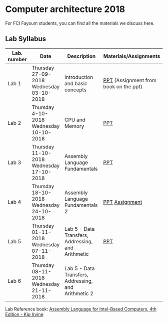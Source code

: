 # Computer architecture 2018

For FCI Fayoum students, you can find all the materials we discuss here.

## Lab Syllabus

| Lab. number | Date                                                    | Description                                          | Materials/Assignments                                        |
| ----------- | ------------------------------------------------------- | ---------------------------------------------------- | ------------------------------------------------------------ |
| Lab 1       | Thursday<br />27-09-2018<br />Wednesday<br />03-10-2018 | Introduction and basic concepts                      | [PPT](/Lab%20slides/Lab%201%20-%20Introduction%20and%20basic%20concepts.pdf) (Assignment from book on the ppt) |
| Lab 2       | Thursday<br />4-10-2018<br />Wednesday<br />10-10-2018  | CPU and Memory                                       | [PPT](/Lab%20slides/Lab%202%20-%20CPU%20and%20Memory.pdf)    |
| Lab 3       | Thursday<br />11-10-2018<br />Wednesday<br />17-10-2018 | Assembly Language Fundamentals                       | [PPT](/Lab%20slides/Lab%203%20-%20Assembly%20Language%20Fundamentals.pdf) |
| Lab 4       | Thursday<br />18-10-2018<br />Wednesday<br />24-10-2018 | Assembly Language Fundamentals 2                     | [PPT](/Lab%20slides/Lab%204%20-%20Assembly%20Language%20Fundamentals%202) [Assignment](/Lab%20Assignments/Chapter%203%20Sheet.docx) |
| Lab 5       | Thursday<br />01-11-2018<br />Wednesday<br />07-11-2018 | Lab 5 - Data Transfers, Addressing, and Arithmetic   | [PPT](/Lab%20slides/Lab%205%20-%20Data%20Transfers,%20Addressing,%20and%20Arithmetic.pdf) |
| Lab 6       | Thursday<br />08-11-2018<br />Wednesday<br />21-11-2018 | Lab 5 - Data Transfers, Addressing, and Arithmetic 2 |                                                              |



Lab Reference book: [Assembly Language for Intel-Based Computers, 4th Edition - Kip Irvine](http://kipirvine.com/asm/4th/index.html)

